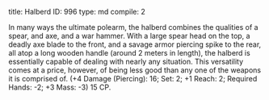 title:          Halberd
ID:             996
type:           md
compile:        2



In many ways the ultimate polearm, the halberd combines the qualities of a spear, and axe, and a war hammer. With a large spear head on the top, a deadly axe blade to the front, and a savage armor piercing spike to the rear, all atop a long wooden handle (around 2 meters in length), the halberd is essentially capable of dealing with nearly any situation. This versatility comes at a price, however, of being less good than any one of the weapons it is comprised of. (+4 Damage (Piercing): 16; Set: 2; +1 Reach: 2; Required Hands: -2; +3 Mass: -3) 15 CP.
